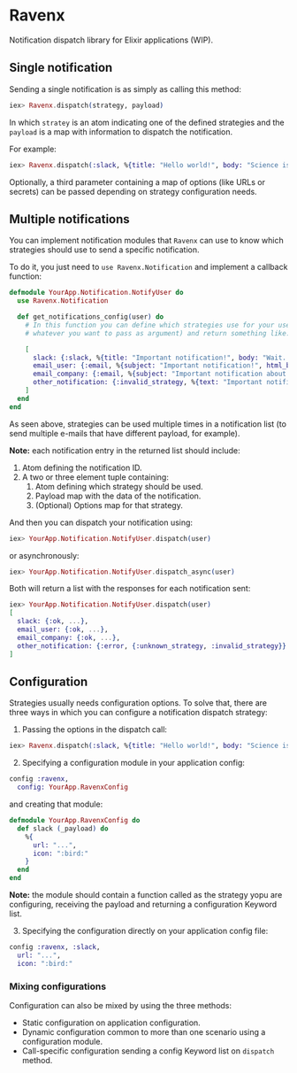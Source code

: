 # Ravenx

Notification dispatch library for Elixir applications (WIP).

## Single notification

Sending a single notification is as simply as calling this method:

```elixir
iex> Ravenx.dispatch(strategy, payload)
```

In which `stratey` is an atom indicating one of the defined strategies and the
`payload` is a map with information to dispatch the notification.

For example:

```elixir
iex> Ravenx.dispatch(:slack, %{title: "Hello world!", body: "Science is cool!"})
```

Optionally, a third parameter containing a map of options (like URLs or
secrets) can be passed depending on strategy configuration needs.

## Multiple notifications

You can implement notification modules that `Ravenx` can use to know which strategies should use to send a specific notification.

To do it, you just need to `use Ravenx.Notification` and implement a callback function:

```elixir
defmodule YourApp.Notification.NotifyUser do
  use Ravenx.Notification

  def get_notifications_config(user) do
    # In this function you can define which strategies use for your user (or
    # whatever you want to pass as argument) and return something like:

    [
      slack: {:slack, %{title: "Important notification!", body: "Wait..."}, %{channel: user.slack_username}},
      email_user: {:email, %{subject: "Important notification!", html_body: "<h1>Wait...</h1>", to: user.email_address}},
      email_company: {:email, %{subject: "Important notification about an user!", html_body: "<h1>Wait...</h1>", to: user.company.email_address}},
      other_notification: {:invalid_strategy, %{text: "Important notification!"}, %{option1: value2}},
    ]
  end
end
```

As seen above, strategies can be used multiple times in a notification list (to send multiple e-mails that have different payload, for example).

**Note:** each notification entry in the returned list should include:

1. Atom defining the notification ID.
2. A two or three element tuple containing:
    1. Atom defining which strategy should be used.
    2. Payload map with the data of the notification.
    3. (Optional) Options map for that strategy.

And then you can dispatch your notification using:

```elixir
iex> YourApp.Notification.NotifyUser.dispatch(user)
```

or asynchronously:

```elixir
iex> YourApp.Notification.NotifyUser.dispatch_async(user)
```

Both will return a list with the responses for each notification sent:

```elixir
iex> YourApp.Notification.NotifyUser.dispatch(user)
[
  slack: {:ok, ...},
  email_user: {:ok, ...},
  email_company: {:ok, ...},
  other_notification: {:error, {:unknown_strategy, :invalid_strategy}}
]
```

## Configuration
Strategies usually needs configuration options. To solve that, there are three
ways in which you can configure a notification dispatch strategy:

1. Passing the options in the dispatch call:

  ```elixir
  iex> Ravenx.dispatch(:slack, %{title: "Hello world!", body: "Science is cool!"}, %{url: "...", icon: ":bird:"})
  ```

2. Specifying a configuration module in your application config:

  ```elixir
  config :ravenx,
    config: YourApp.RavenxConfig
  ```

  and creating that module:

  ```elixir
  defmodule YourApp.RavenxConfig do
    def slack (_payload) do
      %{
        url: "...",
        icon: ":bird:"
      }
    end
  end
  ```

  **Note:** the module should contain a function called as the strategy yopu are
  configuring, receiving the payload and returning a configuration Keyword list.

3. Specifying the configuration directly on your application config file:

  ```elixir
  config :ravenx, :slack,
    url: "...",
    icon: ":bird:"
  ```

### Mixing configurations
Configuration can also be mixed by using the three methods:

 * Static configuration on application configuration.
 * Dynamic configuration common to more than one scenario using a configuration module.
 * Call-specific configuration sending a config Keyword list on `dispatch` method.
